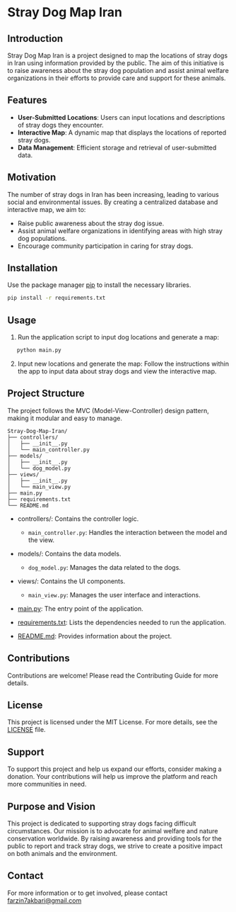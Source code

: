
# Stray Dog Map Iran

## Introduction

Stray Dog Map Iran is a project designed to map the locations of stray dogs in Iran using information provided by the public. The aim of this initiative is to raise awareness about the stray dog population and assist animal welfare organizations in their efforts to provide care and support for these animals.

## Features

- **User-Submitted Locations**: Users can input locations and descriptions of stray dogs they encounter.
- **Interactive Map**: A dynamic map that displays the locations of reported stray dogs.
- **Data Management**: Efficient storage and retrieval of user-submitted data.

## Motivation

The number of stray dogs in Iran has been increasing, leading to various social and environmental issues. By creating a centralized database and interactive map, we aim to:
- Raise public awareness about the stray dog issue.
- Assist animal welfare organizations in identifying areas with high stray dog populations.
- Encourage community participation in caring for stray dogs.

## Installation

Use the package manager [pip](https://pip.pypa.io/en/stable/) to install the necessary libraries.

```bash
pip install -r requirements.txt
```

## Usage
1. Run the application script to input dog locations and generate a map:

```bash
   python main.py
```
2. Input new locations and generate the map: Follow the instructions within the app to input data about stray dogs and view the interactive map.

## Project Structure

The project follows the MVC (Model-View-Controller) design pattern, making it modular and easy to manage.
```
Stray-Dog-Map-Iran/
├── controllers/
│   ├── __init__.py
│   └── main_controller.py
├── models/
│   ├── __init__.py
│   └── dog_model.py
├── views/
│   ├── __init__.py
│   └── main_view.py
├── main.py
├── requirements.txt
└── README.md

```
- controllers/: Contains the controller logic.

    - `main_controller.py`: Handles the interaction between the model and the view.

- models/: Contains the data models.

    - `dog_model.py`: Manages the data related to the dogs.

- views/: Contains the UI components.

    - `main_view.py`: Manages the user interface and interactions.

- [main.py](main.py): The entry point of the application.

- [requirements.txt](requirements): Lists the dependencies needed to run the application.

- [README.md](README.md): Provides information about the project.

## Contributions
Contributions are welcome! Please read the Contributing Guide for more details.

## License
This project is licensed under the MIT License. For more details, see the [LICENSE](LICENSE) file.

## Support
To support this project and help us expand our efforts, consider making a donation. Your contributions will help us improve the platform and reach more communities in need.

## Purpose and Vision

This project is dedicated to supporting stray dogs facing difficult circumstances. Our mission is to advocate for animal welfare and nature conservation worldwide. By raising awareness and providing tools for the public to report and track stray dogs, we strive to create a positive impact on both animals and the environment.

## Contact 

For more information or to get involved, please contact farzin7akbari@gmail.com
